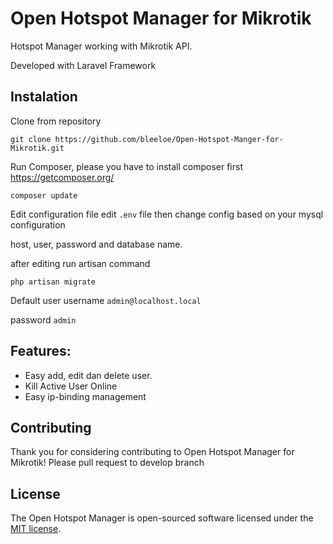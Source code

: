 # Open Hotspot Manager for Mikrotik

Hotspot Manager working with Mikrotik API.

Developed with Laravel Framework

## Instalation
Clone from repository

```
git clone https://github.com/bleeloe/Open-Hotspot-Manger-for-Mikrotik.git 
```

Run Composer, please you have to install composer first https://getcomposer.org/
```
composer update
```
Edit configuration file
edit `.env` file then change config based on your mysql configuration

host, user, password and database name.


after editing run artisan command 
```
php artisan migrate
```


Default user
username `admin@localhost.local`


password `admin`


## Features:
 - Easy add, edit dan delete user.
 - Kill Active User Online 
 - Easy ip-binding management

## Contributing
Thank you for considering contributing to Open Hotspot Manager for Mikrotik! 
Please pull request to develop branch


## License

The Open Hotspot Manager is open-sourced software licensed under the [MIT license](http://opensource.org/licenses/MIT).
